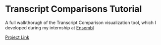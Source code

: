 # Transcript Comparisons Tutorial

A full walkthorugh of the Transcript Comparison visualization tool, which I developed during my internship at [Ensembl](http://www.ensembl.org/)

[Project Link](https://github.com/EnsemblGSOC/nabil-gsoc-2018)
